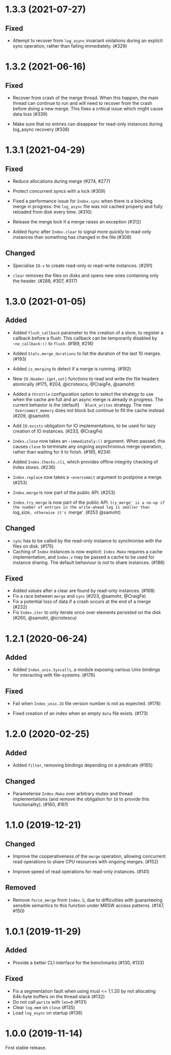 # 1.3.3 (2021-07-27)

## Fixed

- Attempt to recover from `log_async` invariant violations during an explicit
  sync operation, rather than failing immediately. (#329)

# 1.3.2 (2021-06-16)

## Fixed

- Recover from crash of the merge thread. When this happen, the main thread can
  continue to run and will need to recover from the crash before doing a new
  merge. This fixes a critical issue which might cause data loss (#339)

- Make sure that no entries can disappear for read-only instances during
  log_async recovery (#338)

# 1.3.1 (2021-04-29)

## Fixed

- Reduce allocations during merge (#274, #277)

- Protect concurrent syncs with a lock (#309)

- Fixed a performance issue for `Index.sync` when there is a blocking merge in
  progress: the `log_async` file was not cached properly and fully reloaded
  from disk every time. (#310)

- Release the merge lock if a merge raises an exception (#312)

- Added fsync after `Index.clear` to signal more quickly to read-only instances
  than something has changed in the file (#308)

## Changed

- Specialise `IO.v` to create read-only or read-write instances. (#291)

- `clear` removes the files on disks and opens new ones containing only the
  header. (#288, #307, #317)

# 1.3.0 (2021-01-05)

## Added

- Added `flush_callback` parameter to the creation of a store, to register
  a callback before a flush. This callback can be temporarily disabled by
  `~no_callback:()` to `flush`. (#189, #216)

- Added `Stats.merge_durations` to list the duration of the last 10 merges.
  (#193)

- Added `is_merging` to detect if a merge is running. (#192)

- New `IO.Header.{get,set}` functions to read and write the file headers
  atomically (#175, #204, @icristescu, @CraigFe, @samoht)

- Added a `throttle` configuration option to select the strategy to use
  when the cache are full and an async merge is already in progress. The
  current behavior is the (default) `` `Block_writes`` strategy. The new
  `` `Overcommit_memory`` does not block but continue to fill the cache instead.
  (#209, @samoht)

- Add `IO.exists` obligation for IO implementations, to be used for lazy
  creation of IO instances. (#233, @CraigFe)

- `Index.close` now takes an `~immediately:()` argument. When passed, this
  causes `close` to terminate any ongoing asynchronous merge operation, rather
  than waiting for it to finish. (#185, #234)

- Added `Index.Checks.cli`, which provides offline integrity checking of Index
  stores. (#236)

- `Index.replace` now takes a `~overcommit` argument to postpone a merge. (#253)

- `Index.merge` is now part of the public API. (#253)

- `Index.try_merge` is now part of the public API. `try_merge' is a no-op if
  the number of entries in the write-ahead log is smaller than `log_size`,
  otherwise it's `merge'. (#253 @samoht)

## Changed

- `sync` has to be called by the read-only instance to synchronise with the
  files on disk. (#175)
- Caching of `Index` instances is now explicit: `Index.Make` requires a cache
  implementation, and `Index.v` may be passed a cache to be used for instance
  sharing. The default behaviour is _not_ to share instances. (#188)

## Fixed

- Added values after a clear are found by read-only instances. (#168)
- Fix a race between `merge` and `sync` (#203, @samoht, @CraigFe)
- Fix a potential loss of data if a crash occurs at the end of a merge (#232)
- Fix `Index.iter` to only iterate once over elements persisted on the disk
  (#260, @samoht, @icristescu)

# 1.2.1 (2020-06-24)

## Added

- Added `Index_unix.Syscalls`, a module exposing various Unix bindings for
  interacting with file-systems. (#176)

## Fixed

- Fail when `Index_unix.IO` file version number is not as expected. (#178)

- Fixed creation of an index when an empty `data` file exists. (#173)

# 1.2.0 (2020-02-25)

## Added

- Added `filter`, removing bindings depending on a predicate (#165)

## Changed

- Parameterise `Index.Make` over arbitrary mutex and thread implementations (and
  remove the obligation for `IO` to provide this functionality). (#160, #161)

# 1.1.0 (2019-12-21)

## Changed

- Improve the cooperativeness of the `merge` operation, allowing concurrent read
  operations to share CPU resources with ongoing merges. (#152)

- Improve speed of read operations for read-only instances. (#141)

## Removed

- Remove `force_merge` from `Index.S`, due to difficulties with guaranteeing
  sensible semantics to this function under MRSW access patterns. (#147, #150)

# 1.0.1 (2019-11-29)

## Added

- Provide a better CLI interface for the benchmarks (#130, #133)

## Fixed

- Fix a segmentation fault when using musl <= 1.1.20 by not allocating 64k-byte
  buffers on the thread stack (#132)
- Do not call `pwrite` with `len=0` (#131)
- Clear `log.mem` on `close` (#135)
- Load `log_async` on startup (#136)

# 1.0.0 (2019-11-14)

First stable release.
